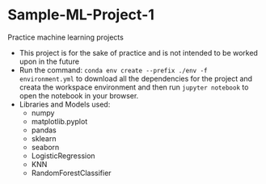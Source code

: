 # Sample-ML-Project-1
Practice machine learning projects
* This project is for the sake of practice and is not intended to be worked upon in the future
* Run the command: `conda env create --prefix ./env -f environment.yml` to download all the dependencies for the project and creata the workspace environment and then run `jupyter notebook` to open the notebook in your browser.
* Libraries and Models used:
  * numpy
  * matplotlib.pyplot
  * pandas
  * sklearn
  * seaborn
  * LogisticRegression
  * KNN
  * RandomForestClassifier
